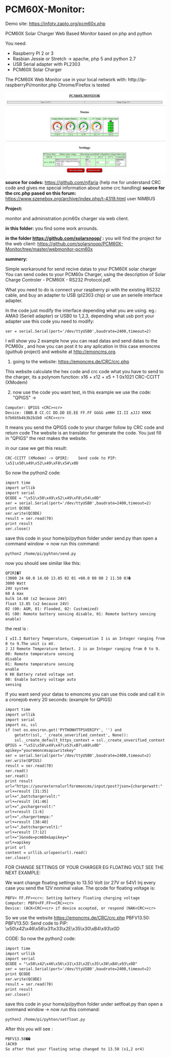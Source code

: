 # PCM60X-Monitor:

Demo site: https://infotv.zapto.org/pcm60x.php

PCM60X Solar Charger Web Based Monitor based on php and python

You need:
- Raspberry PI 2 or 3
- Rasbian Jessie or Stretch -> apache, php 5 and python 2.7
- USB Serial adapter with PL2303 
- PCM60X Solar Charger

The PCM60X Web Monitor use in your local network with: http://ip-raspberryPi/monitor.php
Chrome/Firefox is tested

![alt text](https://raw.githubusercontent.com/solarsnoop/PCM60X-Monitor/master/pcm60xmonitor.jpg)

**source for codes:**
https://github.com/njfaria (help me for understand CRC code and gives me special information about some crc handling)
**source for the crc.php pased on this forum:**  
https://www.szenebox.org/archive/index.php/t-4319.html user NIMBUS

**Project:**

monitor and administration pcm60x charger via web client.

**in this folder:**
you find some work arrounds.

**in the folder https://github.com/solarsnoop/ :**
you will find the project for the web client: https://github.com/solarsnoop/PCM60X-Monitor/tree/master/webmonitor-pcm60x

**summery:**

Simple workaround for send recive datas to your PCM60X solar charger
You can send codes to your PCM60x Charger, using the description of Solar Charge Controler - PCM60X - RS232 Protocol.pdf.

What you need to do is connect your raspberry pi with the existing RS232 cable, and buy an adapter to USB (pl2303 chip) or use an serielle interface adapter. 

In the code just modify the interface depending what you are using. eg.: AMA0 (Seriell adapter) or USB0 to 1,2,3, depending what usb port your adapter use this code you need to modify:
```
ser = serial.Serial(port='/dev/ttyUSB0',baudrate=2400,timeout=2)
```

I will show you 2 example how you can read datas and send datas to the PCM60x , and how you can post it to any aplication in this case emoncms (guithub project) and website at http://emoncms.org.

1. going to the website:
https://emoncms.de/CRC/crc.php

This website calculate the hex code and crc code what you have to send to the charger, its a polynom function: x16 + x12 + x5 + 1
0x1021 CRC-CCITT (XModem)

2. now use the code you want test, in this example we use the code: "QPIGS"
->
```
Computer: QPIGS <CRC><cr>
Device: (BBB.B CC.CC DD.DD EE.EE FF.FF GGGG ±HHH II.II ±JJJ KKKK
b7b6b5b4b3b2b1b0 <CRC><cr>
```

It means you send the QPIGS code to your charger follow by CRC code and return code
The website is an translator for generate the code. You just fill in "QPIGS" the rest makes the website.

in our case we get this result:
```
CRC-CCITT (XModem) -> QPIRI:	Send code to PIP: \x51\x50\x49\x52\x49\xF8\x54\x0D
```

So now the python2 code:

```
import time
import urllib
import serial
QCODE = "\x51\x50\x49\x52\x49\xF8\x54\x0D"
ser = serial.Serial(port='/dev/ttyUSB0',baudrate=2400,timeout=2)
print QCODE
ser.write(QCODE)
result = ser.read(70)
print result
ser.close()
```

save this code in your home/pi/python folder under send.py
than open a command window 
-> now run this command:
```
python2 /home/pi/pyhton/send.py
```
now you should see similar like this:

```
QPIRI�T
(3000 24 60.0 14.60 13.85 02 01 +00.0 00 00 2 11.50 0)�
3000 Watt
24V system
60 A max
bulk 14.60 (x2 because 24V)
float 13.85 (x2 because 24V)
02 (00: AGM, 01: Flooded, 02: Customized)
01 (00: Remote battery sensing disable, 01: Remote battery sensing enable)
```

the rest is :
```
I ±II.I Battery Temperature, Compensation I is an Integer ranging from 0 to 9.The unit is mV.
J JJ Remote Temperature Detect. J is an Integer ranging from 0 to 9.
00: Remote temperature sensing
disable
01: Remote temperature sensing
enable
K KK Battery rated voltage set
00: Enable battery voltage auto
sensing
```
If you want send your datas to emoncms you can use this code and call it in a cronejob every 20 seconds:
(example for QPIGS)
```
import time
import urllib
import serial
import os, ssl
if (not os.environ.get('PYTHONHTTPSVERIFY', '') and
    getattr(ssl, '_create_unverified_context', None)): 
    ssl._create_default_https_context = ssl._create_unverified_context
QPIGS = "\x51\x50\x49\x47\x53\xB7\xA9\x0D"
apikey="youremoncmsapiwritekey"
ser = serial.Serial(port='/dev/ttyUSB0',baudrate=2400,timeout=2)
ser.write(QPIGS)
result = ser.read(70)
ser.read()
ser.read()
print result
url="https://yourexternalurlforemoncms/input/post?json={chargerwatt:"
url+=result [31:35]
url+=",battchargervolt:"
url+=result [41:46]
url+=",pvchargervolt:"
url+=result [1:6]
url+=",chargertempa:"
url+=result [38:40]
url+=",battchargervolt1:"
url+=result [7:12]
url+="}&node=pcm60x&apikey="
url+=apikey
print url
content = urllib.urlopen(url).read()
ser.close()
```

FOR CHANGE SETTINGS OF YOUR CHARGER EG FLOATING VOLT SEE THE NEXT EXAMPLE:

We want change floating settings to 13.50 Volt (or 27V or 54V) Inj every case you send the 12V nominal value.
The qcode for floating voltage is:
```
PBFV< FF.FF><cr>: Setting battery floating charging voltage
Computer: PBFV<FF.FF><CRC><cr>
Device: (ACK<CRC><cr> if device accepted, or respond (NAK<CRC><cr>
```
So we use the website https://emoncms.de/CRC/crc.php
PBFV13.50: PBFV13.50:	Send code to PIP: \x50\x42\x46\x56\x31\x33\x2E\x35\x30\xB4\x93\x0D

CODE:
So now the python2 code:
```
import time
import urllib
import serial
QCODE = "\x50\x42\x46\x56\x31\x33\x2E\x35\x30\xB4\x93\x0D"
ser = serial.Serial(port='/dev/ttyUSB0',baudrate=2400,timeout=2)
print QCODE
ser.write(QCODE)
result = ser.read(70)
print result
ser.close()
```

save this code in your home/pi/python folder under setfloat.py
than open a command window 
-> now run this command:
```
python2 /home/pi/pyhton/setfloat.py
```
After this you will see :
```
PBFV13.50��
(ACK9 
So after that your floating setup changed to 13.50 (x1,2 or4)
```
